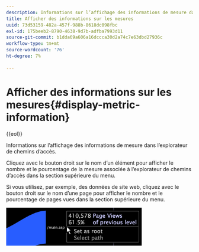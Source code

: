```yaml
---
description: Informations sur l’affichage des informations de mesure dans l’explorateur de chemins d’accès.
title: Afficher des informations sur les mesures
uuid: 73d53159-482a-457f-988b-8618dc098fbc
exl-id: 175beeb2-8790-4638-9d7b-adfba7993d11
source-git-commit: b1dda69a606a16dccca30d2a74c7e63dbd27936c
workflow-type: tm+mt
source-wordcount: '76'
ht-degree: 7%

---
```


# Afficher des informations sur les mesures{#display-metric-information}

{{eol}}

Informations sur l’affichage des informations de mesure dans l’explorateur de chemins d’accès.

Cliquez avec le bouton droit sur le nom d’un élément pour afficher le nombre et le pourcentage de la mesure associée à l’explorateur de chemins d’accès dans la section supérieure du menu.

Si vous utilisez, par exemple, des données de site web, cliquez avec le bouton droit sur le nom d’une page pour afficher le nombre et le pourcentage de pages vues dans la section supérieure du menu.

![](assets/vis_PathBrowser_info.png)

